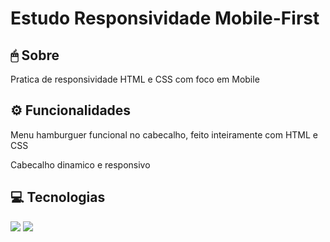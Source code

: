 <h1>Estudo Responsividade Mobile-First</h1>

<h2>🖱 Sobre</h2>
<p>Pratica de responsividade HTML e CSS com foco em Mobile</p>

<h2>⚙️ Funcionalidades</h2>
<p>Menu hamburguer funcional no cabecalho, feito inteiramente com HTML e CSS</p>
<p>Cabecalho dinamico e responsivo</p>

<h2>💻 Tecnologias</h2>
<div>
  <img src="https://img.shields.io/badge/HTML5-E34F26?style=for-the-badge&logo=html5&logoColor=white">
  <img src="https://img.shields.io/badge/CSS3-1572B6?style=for-the-badge&logo=css3&logoColor=white">
</div>
